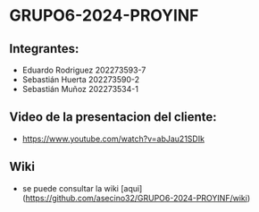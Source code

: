 # GRUPO6-2024-PROYINF
## Integrantes: 
- Eduardo Rodriguez 202273593-7
- Sebastián Huerta 202273590-2
- Sebastián Muñoz 202273534-1<br/>
## Video de la presentacion del cliente: 
- https://www.youtube.com/watch?v=abJau21SDIk
## Wiki
- se puede consultar la wiki [aqui] (https://github.com/asecino32/GRUPO6-2024-PROYINF/wiki)
